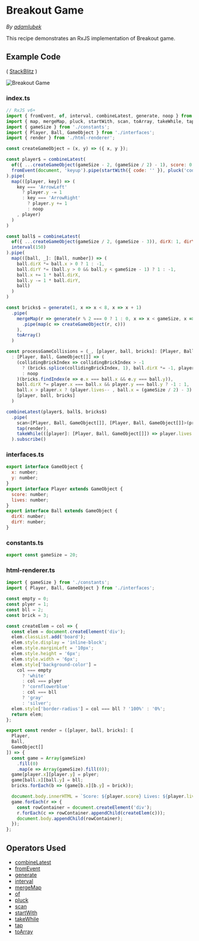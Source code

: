 # Breakout Game

_By_ [_adamlubek_](https://github.com/adamlubek)

This recipe demonstrates an RxJS implementation of Breakout game.

## Example Code

\( [StackBlitz](https://stackblitz.com/edit/rxjs-breakout?file=index.ts) \)

![Breakout Game](https://drive.google.com/uc?export=view&id=1unsdGI5UBZu9ECjFtA4t_hLl4l7CRBSE)

### index.ts

```javascript
// RxJS v6+
import { fromEvent, of, interval, combineLatest, generate, noop } from 'rxjs';
import { map, mergeMap, pluck, startWith, scan, toArray, takeWhile, tap } from 'rxjs/operators';
import { gameSize } from './constants';
import { Player, Ball, GameObject } from './interfaces';
import { render } from './html-renderer';

const createGameObject = (x, y) => ({ x, y });

const player$ = combineLatest(
  of({ ...createGameObject(gameSize - 2, (gameSize / 2) - 1), score: 0, lives: 3 }),
  fromEvent(document, 'keyup').pipe(startWith({ code: '' }), pluck('code'))
).pipe(
  map(([player, key]) => (
    key === 'ArrowLeft'
      ? player.y -= 1
      : key === 'ArrowRight'
        ? player.y += 1
        : noop
    , player)
  )
)

const ball$ = combineLatest(
  of({ ...createGameObject(gameSize / 2, (gameSize - 3)), dirX: 1, dirY: 1 }),
  interval(150)
).pipe(
  map(([ball, _]: [Ball, number]) => (
    ball.dirX *= ball.x > 0 ? 1 : -1,
    ball.dirY *= (ball.y > 0 && ball.y < gameSize - 1) ? 1 : -1,
    ball.x += 1 * ball.dirX,
    ball.y -= 1 * ball.dirY,
    ball)
  )
)

const bricks$ = generate(1, x => x < 8, x => x + 1)
  .pipe(
    mergeMap(r => generate(r % 2 === 0 ? 1 : 0, x => x < gameSize, x => x + 2)
      .pipe(map(c => createGameObject(r, c)))
    ),
    toArray()
  )

const processGameCollisions = (_, [player, ball, bricks]: [Player, Ball, GameObject[]])
  : [Player, Ball, GameObject[]] => (
    (collidingBrickIndex => collidingBrickIndex > -1
      ? (bricks.splice(collidingBrickIndex, 1), ball.dirX *= -1, player.score++)
      : noop
    )(bricks.findIndex(e => e.x === ball.x && e.y === ball.y)),
    ball.dirX *= player.x === ball.x && player.y === ball.y ? -1 : 1,
    ball.x > player.x ? (player.lives-- , ball.x = (gameSize / 2) - 3) : noop,
    [player, ball, bricks]
  )

combineLatest(player$, ball$, bricks$)
  .pipe(
    scan<[Player, Ball, GameObject[]], [Player, Ball, GameObject[]]>(processGameCollisions),
    tap(render),
    takeWhile(([player]: [Player, Ball, GameObject[]]) => player.lives > 0)
  ).subscribe()
```

### interfaces.ts

```javascript
export interface GameObject {
  x: number;
  y: number;
}
export interface Player extends GameObject {
  score: number;
  lives: number;
}
export interface Ball extends GameObject {
  dirX: number;
  dirY: number;
}
```

### constants.ts

```javascript
export const gameSize = 20;
```

### html-renderer.ts

```javascript
import { gameSize } from './constants';
import { Player, Ball, GameObject } from './interfaces';

const empty = 0;
const plyer = 1;
const bll = 2;
const brick = 3;

const createElem = col => {
  const elem = document.createElement('div');
  elem.classList.add('board');
  elem.style.display = 'inline-block';
  elem.style.marginLeft = '10px';
  elem.style.height = '6px';
  elem.style.width = '6px';
  elem.style['background-color'] =
    col === empty
      ? 'white'
      : col === plyer
      ? 'cornflowerblue'
      : col === bll
      ? 'gray'
      : 'silver';
  elem.style['border-radius'] = col === bll ? '100%' : '0%';
  return elem;
};

export const render = ([player, ball, bricks]: [
  Player,
  Ball,
  GameObject[]
]) => {
  const game = Array(gameSize)
    .fill(0)
    .map(e => Array(gameSize).fill(0));
  game[player.x][player.y] = plyer;
  game[ball.x][ball.y] = bll;
  bricks.forEach(b => (game[b.x][b.y] = brick));

  document.body.innerHTML = `Score: ${player.score} Lives: ${player.lives} <br/>`;
  game.forEach(r => {
    const rowContainer = document.createElement('div');
    r.forEach(c => rowContainer.appendChild(createElem(c)));
    document.body.appendChild(rowContainer);
  });
};
```

## Operators Used

* [combineLatest](../recipes-1/combination/combinelatest.md)
* [fromEvent](../recipes-1/creation/fromevent.md)
* [generate](../recipes-1/creation/generate.md)
* [interval](../recipes-1/creation/interval.md)
* [mergeMap](../recipes-1/transformation/mergemap.md)
* [of](../recipes-1/creation/of.md)
* [pluck](../recipes-1/transformation/pluck.md)
* [scan](../recipes-1/transformation/scan.md)
* [startWith](../recipes-1/combination/startwith.md)
* [takeWhile](../recipes-1/filtering/takewhile.md)
* [tap](../recipes-1/utility/do.md)
* [toArray](../recipes-1/transformation/toarray.md)

